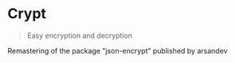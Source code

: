 # Crypt
> Easy encryption and decryption

Remastering of the package "json-encrypt" published by arsandev
